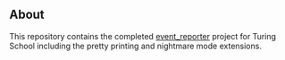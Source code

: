 ## About
This repository contains the completed [event_reporter](https://github.com/turingschool/curriculum/blob/master/source/projects/event_reporter.markdown) project for Turing School including the pretty printing and nightmare mode extensions.
